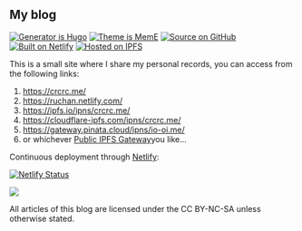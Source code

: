 ## My blog

<a href="https://github.com/gohugoio/hugo"><img src="https://camo.githubusercontent.com/9f6392f41a51c03271b936df07a2e266cc91ba8f/68747470733a2f2f696d672e736869656c64732e696f2f62616467652f47656e657261746f7225323069732d4875676f2d6666343038383f266c6f676f3d6875676f" alt="Generator is Hugo" data-canonical-src="https://img.shields.io/badge/Generator%20is-Hugo-ff4088?&amp;logo=hugo" style="max-width:100%;"></a>   <a href="https://github.com/reuixiy/hugo-theme-meme"><img src="https://camo.githubusercontent.com/8519883add313e04ae0b7803f24343b376a06acf/68747470733a2f2f696d672e736869656c64732e696f2f62616467652f5468656d6525323069732d4d656d452d326136646634" alt="Theme is MemE" data-canonical-src="https://img.shields.io/badge/Theme%20is-MemE-2a6df4" style="max-width:100%;"></a>   <a href="https://github.com/Nimnahc2020/myblog"><img src="https://camo.githubusercontent.com/83c827b6cf880cf492a8e017f71831c58b36c3ef/68747470733a2f2f696d672e736869656c64732e696f2f62616467652f536f757263652532306f6e2d4769744875622d3138313731373f266c6f676f3d676974687562" alt="Source on GitHub" data-canonical-src="https://img.shields.io/badge/Source%20on-GitHub-181717?&amp;logo=github" style="max-width:100%;"></a>   <a href="https://www.netlify.com/" rel="nofollow"><img src="https://camo.githubusercontent.com/14cc11d376c5aee615588d09800c2b55d1a2ab40/68747470733a2f2f696d672e736869656c64732e696f2f62616467652f4275696c742532306f6e2d4e65746c6966792d3030633762373f266c6f676f3d6e65746c696679" alt="Built on Netlify" data-canonical-src="https://img.shields.io/badge/Built%20on-Netlify-00c7b7?&amp;logo=netlify" style="max-width:100%;"></a>   <a href="https://ipfs.io/" rel="nofollow"><img src="https://camo.githubusercontent.com/c905088bb0ee29181f050bd12a40d1a53faf64d3/68747470733a2f2f696d672e736869656c64732e696f2f62616467652f486f737465642532306f6e2d495046532d3635633263623f266c6f676f3d69706673" alt="Hosted on IPFS" data-canonical-src="https://img.shields.io/badge/Hosted%20on-IPFS-65c2cb?&amp;logo=ipfs" style="max-width:100%;"></a>

This is a small site where I share my personal records, you can access from the following links:

1. https://crcrc.me/
2. https://ruchan.netlify.com/
3. https://ipfs.io/ipns/crcrc.me/
4. https://cloudflare-ipfs.com/ipns/crcrc.me/
5. https://gateway.pinata.cloud/ipns/io-oi.me/
6. or whichever [Public IPFS Gateway](https://ipfs.github.io/public-gateway-checker/)you like...

Continuous deployment through [Netlify](https://www.netlify.com/):

<a href="https://app.netlify.com/sites/ruchan/deploys" rel="nofollow"><img src="https://camo.githubusercontent.com/8ff22d3e45302c5310d3a6d231ca99bbdd688805/68747470733a2f2f6170692e6e65746c6966792e636f6d2f6170692f76312f6261646765732f65366562303763622d333361342d343639342d623664632d3662363735653939383463322f6465706c6f792d737461747573" alt="Netlify Status" data-canonical-src="https://api.netlify.com/api/v1/badges/e6eb07cb-33a4-4694-b6dc-6b675e9984c2/deploy-status" style="max-width:100%;"></a>

<a href="http://creativecommons.org/licenses/by-nc-sa/4.0/" rel="nofollow"><img src="https://camo.githubusercontent.com/6887feb0136db5156c4f4146e3dd2681d06d9c75/68747470733a2f2f692e6372656174697665636f6d6d6f6e732e6f72672f6c2f62792d6e632d73612f342e302f38387833312e706e67" data-canonical-src="https://i.creativecommons.org/l/by-nc-sa/4.0/88x31.png" style="max-width:100%;"></a>

All articles of this blog are licensed under the CC BY-NC-SA unless otherwise stated.